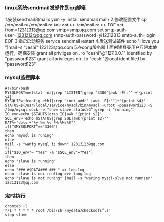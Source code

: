 ### linux系统sendmail发邮件到qq邮箱
1.安装sendmail和mailx
yum -y install sendmail mailx
2.修改配置文件
cp /etc/mail.rc /etc/mail.rc.bak
cat >> /etc/mail.rc >> EOF
set from=12312313@qq.com smtp=smtp.qq.com
set smtp-auth-user=1231212@qq.com smtp-auth-password=yi12312313 smtp-auth=login
EOF
3.重启启动服务
service sendmail restart
4.发送测试邮件
echo "i love you "|mail -s "ceshi" 123123@qq.com
5.在cong服务器上面创建登录用户只限本地运行，确保安装
grant all privilges on *.* to "ceshi"@"127.0.0.1" identified by "password123"
grant all privileges on *.* to "ceshi"@local identifiled by "password123"
### mysql监控脚本
```
#!/bin/bash
MYSQLPORT=netstat -na|grep "LISTEN"|grep "3306"|awk -F[:""]+'{print $4}'
MYSQLIP=ifconfig eth1|grep "inet addr" |awk -F[:""]+'{print $4}'
STATUS=$(/usr/local/service/mysql/bin/mysql -uroot -ppassword123 -S /tmp/mysql.sock -e "show slave status\G"|grep -i "running")
IO_evn=echo $STAUTS|grep IO|awk '{print $2}'
SQL_env='echo $STATUS|grep SQL|awk'{print $2}''
DATA='date +"%y-%m-%d %H:%M:%S"'
if["$MYSQLPORT"=="3306"]
then
echo 'mysql is runing'
else
mail -s "wanfg mysql is down" 12313123@qq.com
fi
if["$IO_env"= "Yes" -a "$SQL_env"="Yes"]
then
echo "slave is running"
else
echo "### #$DATA### ### " >> log.log
echo "slave is not runling">>> long.log
echo "slave is not runing" |mail -s "waring mysql-slve not runnser" 12313123@qq.com
```
### 定时执行
```
crontab -l
*/1 * * * * * root /bin/sh /mydata/checksdfsf.sh
stop slave
```